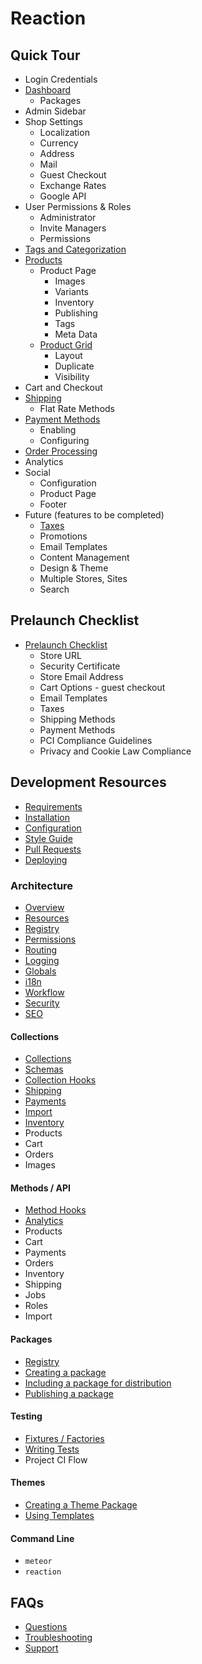 # Reaction
## Quick Tour
- Login Credentials
- [Dashboard](admin/dashboard.md)
	- Packages
- Admin Sidebar
- Shop Settings
	- Localization
	- Currency
	- Address
	- Mail
	- Guest Checkout
	- Exchange Rates
	- Google API
- User Permissions & Roles
	- Administrator
	- Invite Managers
	- Permissions
- [Tags and Categorization](admin/tags.md)
- [Products](admin/products.md)
	- Product Page
		- Images
		- Variants
		- Inventory
		- Publishing
		- Tags
		- Meta Data
	- [Product Grid](admin/products.md)
		- Layout
		- Duplicate
		- Visibility
- Cart and Checkout
- [Shipping](admin/shipping.md)
	- Flat Rate Methods
- [Payment Methods](admin/payment.md)
	- Enabling
	- Configuring
- [Order Processing](admin/orders.md)
- Analytics
- Social
	- Configuration
	- Product Page
	- Footer
- Future (features to be completed)
	- [Taxes](admin/taxes.md)
	- Promotions
	- Email Templates
	- Content Management
	- Design & Theme
	- Multiple Stores, Sites
	- Search

## Prelaunch Checklist
- [Prelaunch Checklist](admin/checklist.md)
	- Store URL
	- Security Certificate
	- Store Email Address
	- Cart Options - guest checkout
	- Email Templates
	- Taxes
	- Shipping Methods
	- Payment Methods
	- PCI Compliance Guidelines
	- Privacy and Cookie Law Compliance


## Development Resources
- [Requirements](developer/requirements.md)
- [Installation](developer/installation.md)
- [Configuration](developer/configuration.md)
- [Style Guide](developer/styleguide.md)
- [Pull Requests](developer/pr.md)
- [Deploying](developer/deploying.md)

### Architecture
- [Overview](developer/architecture/overview.md)
- [Resources](developer/resources.md)
- [Registry](developer/packages/registry.md)
- [Permissions](developer/architecture/permissions.md)
- [Routing](developer/architecture/routing.md)
- [Logging](developer/architecture/logging.md)
- [Globals](developer/architecture/globals.md)
- [i18n](developer/architecture/i18n.md)
- [Workflow](developer/architecture/workflow.md)
- [Security](developer/architecture/security.md)
- [SEO](developer/architecture/seo.md)

#### Collections
- [Collections](developer/collections/collections.md)
- [Schemas](developer/collections/schema.md)
- [Collection Hooks](developer/collections/collection-hooks.md)
- [Shipping](developer/collections/shipping.md)
- [Payments](developer/collections/payments.md)
- [Import](developer/collections/import.md)
- [Inventory](developer/collections/inventory.md)
- Products
- Cart
- Orders
- Images

#### Methods / API
- [Method Hooks](developer/methods/hooks.md)
- [Analytics](developer/methods/analytics.md)
- Products
- Cart
- Payments
- Orders
- Inventory
- Shipping
- Jobs
- Roles
- Import

#### Packages
- [Registry](developer/packages/registry.md)
- [Creating a package](developer/packages/packages.md)
- [Including a package for distribution](developer/packages/including.md)
- [Publishing a package](developer/packages/publishing.md)

#### Testing
- [Fixtures / Factories](developer/testing/factories.md)
- [Writing Tests](developer/testing/testing.md)
- Project CI Flow

#### Themes
- [Creating a Theme Package](developer/themes/themes.md)
- [Using Templates](developer/themes/tempates.md)

#### Command Line
- `meteor`
- `reaction`

## FAQs
- [Questions](faqs/faq.md)
- [Troubleshooting](faqs/troubleshooting.md)
- [Support](faqs/support.md) 